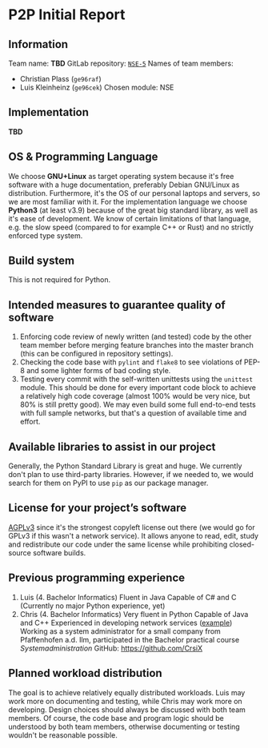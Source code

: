 # P2P Initial Report

## Information

Team name: **TBD**
GitLab repository: [`NSE-5`](https://gitlab.lrz.de/netintum/teaching/p2psec_projects_2022/NSE-5)
Names of team members:
 - Christian Plass (`ge96raf`)
 - Luis Kleinheinz (`ge96cek`)
Chosen module: NSE

## Implementation

**TBD**

## OS & Programming Language

We choose **GNU+Linux** as target operating system because it's free software with a huge documentation, preferably Debian GNU/Linux as distribution. Furthermore, it's the OS of our personal laptops and servers, so we are most familiar with it.
For the implementation language we choose **Python3** (at least v3.9) because of the great big standard library, as well as it's ease of development. We know of certain limitations of that language, e.g. the slow speed (compared to for example C++ or Rust) and no strictly enforced type system.

## Build system

This is not required for Python.

## Intended measures to guarantee quality of software

1. Enforcing code review of newly written (and tested) code by the other team member before merging feature branches into the master branch (this can be configured in repository settings).
2. Checking the code base with `pylint` and `flake8` to see violations of PEP-8 and some lighter forms of bad coding style.
3. Testing every commit with the self-written unittests using the `unittest` module. This should be done for every important code block to achieve a relatively high code coverage (almost 100% would be very nice, but 80% is still pretty good). We may even build some full end-to-end tests with full sample networks, but that's a question of available time and effort.

## Available libraries to assist in our project

Generally, the Python Standard Library is great and huge. We currently don't plan to use third-party libraries. However, if we needed to, we would search for them on PyPI to use `pip` as our package manager.

## License for your project’s software

[AGPLv3](https://choosealicense.com/licenses/agpl-3.0/) since it's the strongest copyleft license out there (we would go for GPLv3 if this wasn't a network service). It allows anyone to read, edit, study and redistribute our code under the same license while prohibiting closed-source software builds.

## Previous programming experience

1. Luis (4. Bachelor Informatics)
    Fluent in Java
    Capable of C# and C
    (Currently no major Python experience, yet)
2. Chris (4. Bachelor Informatics)
    Very fluent in Python
    Capable of Java and C++
    Experienced in developing network services ([example](https://github.com/hopfenspace/MateBot))
    Working as a system administrator for a small company from Pfaffenhofen a.d. Ilm, participated in the Bachelor practical course _Systemadministration_
    GitHub: https://github.com/CrsiX

## Planned workload distribution

The goal is to achieve relatively equally distributed workloads.
Luis may work more on documenting and testing, while Chris may work more on developing.
Design choices should always be discussed with both team members.
Of course, the code base and program logic should be understood by both team members, otherwise documenting or testing wouldn't be reasonable possible.
